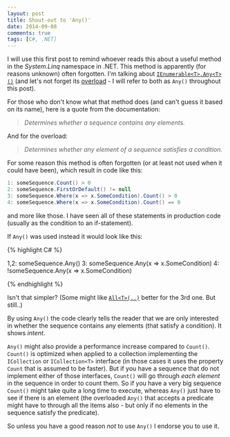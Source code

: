 ```yaml
---
layout: post
title: Shout-out to 'Any()'
date: 2014-09-08
comments: true
tags: [C#, .NET]
---
```


I will use this first post to remind whoever reads this about a useful method in the *System.Linq* namespace in .NET. This method is apparently (for reasons unknown) often forgotten. I'm talking about [`IEnumerable<T>.Any<T>()`][MSDN - Any()] (and let's not forget its [overload][MSDN - Any(Func)] - I will refer to both as `Any()` throughout this post).

For those who don't know what that method does (and can't guess it based on its name), here is a quote from the documentation:

> *Determines whether a sequence contains any elements.*

And for the overload:

> *Determines whether any element of a sequence satisfies a condition.*

For some reason this method is often forgotten (or at least not used when it could have been), which result in code like this:

```csharp
1: someSequence.Count() > 0
2: someSequence.FirstOrDefault() != null 
3: someSequence.Where(x => x.SomeCondition).Count() > 0
4: someSequence.Where(x => x.SomeCondition).Count() == 0
```

and more like those. I have seen all of these statements in production code (usually as the condition to an if-statement). 

If `Any()` was used instead it would look like this: 

{% highlight C# %}

1,2: someSequence.Any()
3: someSequence.Any(x => x.SomeCondition)
4: !someSequence.Any(x => x.SomeCondition)

{% endhighlight %}

Isn't that simpler? (Some might like [`All<T>(..)`][MSDN - All()] better for the 3rd one. But still..)

By using `Any()` the code clearly tells the reader that we are only interested in whether the sequence contains any elements (that satisfy a condition). It shows *intent*.

`Any()` might also provide a performance increase compared to `Count()`. `Count()` is optimized when applied to a collection implementing the `ICollection` or `ICollection<T>` interface (in those cases it uses the property `Count` that is assumed to be faster). But if you have a sequence that do not implement either of those interfaces, `Count()` will go through *each element* in the sequence in order to count them. So if you have a very big sequence `Count()` might take quite a long time to execute, whereas `Any()` just have to see if there is an element (the overloaded `Any()` that accepts a predicate might have to through all the items also - but only if no elements in the sequence satisfy the predicate). 

So unless you have a good reason *not* to use `Any()` I endorse you to use it. 

<!-- Bibliography -->

[MSDN - All()]: http://msdn.microsoft.com/en-us/library/vstudio/bb548541(v=vs.110).aspx "MSDN: Enumerable.All<TSource> Method" 
[MSDN - Any()]: http://msdn.microsoft.com/en-us/library/bb337697.aspx "MSDN: Enumerable.Any<TSource> Method (IEnumerable<TSource>)"
[MSDN - Any(Func)]: http://msdn.microsoft.com/en-us/library/bb534972.aspx "MSDN: Enumerable.Any<TSource> Method (IEnumerable<TSource>, Func<TSource, Boolean>)"